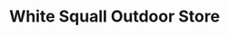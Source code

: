 ---
title: "White Squall Outdoor Store"
url: /parry-sound/white-squall-outdoor-store/
shop: Outdoor
---